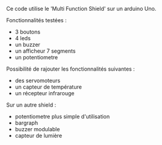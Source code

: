 Ce code utilise le 'Multi Function Shield' sur un arduino Uno.

Fonctionnalités testées : 
- 3 boutons 
- 4 leds
- un buzzer
- un afficheur 7 segments
- un potentiometre

Possibilité de rajouter les fonctionnalités suivantes : 
- des servomoteurs
- un capteur de température
- un récepteur infrarouge

Sur un autre shield : 
- potentiometre plus simple d'utilisation
- bargraph
- buzzer modulable
- capteur de lumière